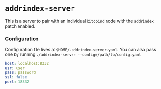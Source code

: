 # `addrindex-server`

This is a server to pair with an individual `bitcoind` node with the `addrindex` patch enabled. 

### Configuration

Configuration file lives at `$HOME/.addrindex-server.yaml`. You can also pass one by running `./addrindex-server --config=/path/to/config.yaml`

```yaml
host: localhost:8332
usr: user
pass: password
ssl: false
port: 18332
```